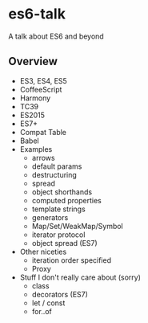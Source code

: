 # es6-talk

A talk about ES6 and beyond

## Overview

* ES3, ES4, ES5
* CoffeeScript
* Harmony
* TC39
* ES2015
* ES7+
* Compat Table
* Babel
* Examples
  - arrows
  - default params
  - destructuring
  - spread
  - object shorthands
  - computed properties
  - template strings
  - generators
  - Map/Set/WeakMap/Symbol
  - iterator protocol
  - object spread (ES7)
* Other niceties
  - iteration order specified
  - Proxy
* Stuff I don't really care about (sorry)
  - class
  - decorators (ES7)
  - let / const
  - for..of

